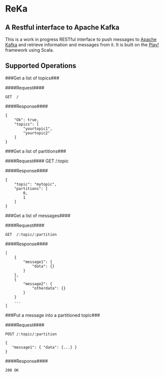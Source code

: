 ReKa
====

A Restful interface to Apache Kafka
----------------------------------------------

This is a work in progress RESTful interface to push messages to [Apache Kafka](https://kafka.apache.org/) and retrieve information and messages from it. It is built on the [Play!](http://www.playframework.com/) framework using Scala.

Supported Operations
-----------------------------

###Get a list of topics###

####Request####

    GET  /

####Response####

    {
        "Ok": true,
        "topics": [
            "yourtopic1",
            "yourtopic2"
        ]
    }

    
###Get a list of partitions###

####Request####
    GET  /:topic
    
####Response####

    {
        "topic": "mytopic",
        "partitions": [
            0,
            1
        ]
    }

###Get a list of messages####

####Request####

    GET  /:topic/:partition
    
####Response####

    [
        {
            "message1": {
                "data": {}
            }
        },
        {
            "message2": {
                "otherdata": {}
            }
        }
        ...
    ]
    
###Put a message into a partitioned topic###

####Request####
    
    POST /:topic/:partition
    
    {
       "message1": { "data": {...} }
    }
    
####Response####

    200 OK
    


